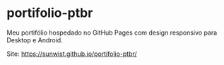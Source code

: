 # portifolio-ptbr
 Meu portifólio hospedado no GitHub Pages com design responsivo para Desktop e Android.

 Site: https://sunwist.github.io/portifolio-ptbr/
